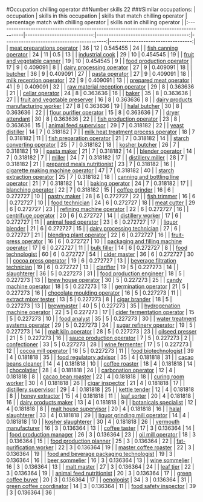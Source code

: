 #Occupation chilling operator
##Number skills 22
###Similar occupations:
| occupation                                                                              |   skills in this occupation |   skills that match chilling operator |   percentage match with chilling operator |   skills not in chilling operator |
|:----------------------------------------------------------------------------------------|----------------------------:|--------------------------------------:|------------------------------------------:|----------------------------------:|
| [meat preparations operator](meat_preparations_operator.md)                             |                          36 |                                    12 |                                  0.545455 |                                24 |
| [fish canning operator](fish_canning_operator.md)                                       |                          24 |                                    11 |                                  0.5      |                                13 |
| [industrial cook](industrial_cook.md)                                                   |                          29 |                                    10 |                                  0.454545 |                                19 |
| [fruit and vegetable canner](fruit_and_vegetable_canner.md)                             |                          19 |                                    10 |                                  0.454545 |                                 9 |
| [food production operator](food_production_operator.md)                                 |                          17 |                                     9 |                                  0.409091 |                                 8 |
| [dairy processing operator](dairy_processing_operator.md)                               |                          27 |                                     9 |                                  0.409091 |                                18 |
| [butcher](butcher.md)                                                                   |                          36 |                                     9 |                                  0.409091 |                                27 |
| [pasta operator](pasta_operator.md)                                                     |                          27 |                                     9 |                                  0.409091 |                                18 |
| [milk reception operator](milk_reception_operator.md)                                   |                          22 |                                     9 |                                  0.409091 |                                13 |
| [prepared meat operator](prepared_meat_operator.md)                                     |                          41 |                                     9 |                                  0.409091 |                                32 |
| [raw material reception operator](raw_material_reception_operator.md)                   |                          29 |                                     8 |                                  0.363636 |                                21 |
| [cellar operator](cellar_operator.md)                                                   |                          24 |                                     8 |                                  0.363636 |                                16 |
| [baker](baker.md)                                                                       |                          35 |                                     8 |                                  0.363636 |                                27 |
| [fruit and vegetable preserver](fruit_and_vegetable_preserver.md)                       |                          16 |                                     8 |                                  0.363636 |                                 8 |
| [dairy products manufacturing worker](dairy_products_manufacturing_worker.md)           |                          27 |                                     8 |                                  0.363636 |                                19 |
| [halal butcher](halal_butcher.md)                                                       |                          30 |                                     8 |                                  0.363636 |                                22 |
| [flour purifier operator](flour_purifier_operator.md)                                   |                          15 |                                     8 |                                  0.363636 |                                 7 |
| [dryer attendant](dryer_attendant.md)                                                   |                          30 |                                     8 |                                  0.363636 |                                22 |
| [fish production operator](fish_production_operator.md)                                 |                          23 |                                     8 |                                  0.363636 |                                15 |
| [animal feed supervisor](animal_feed_supervisor.md)                                     |                          29 |                                     7 |                                  0.318182 |                                22 |
| [yeast distiller](yeast_distiller.md)                                                   |                          14 |                                     7 |                                  0.318182 |                                 7 |
| [milk heat treatment process operator](milk_heat_treatment_process_operator.md)         |                          18 |                                     7 |                                  0.318182 |                                11 |
| [fish preparation operator](fish_preparation_operator.md)                               |                          21 |                                     7 |                                  0.318182 |                                14 |
| [starch converting operator](starch_converting_operator.md)                             |                          25 |                                     7 |                                  0.318182 |                                18 |
| [kosher butcher](kosher_butcher.md)                                                     |                          26 |                                     7 |                                  0.318182 |                                19 |
| [pasta maker](pasta_maker.md)                                                           |                          21 |                                     7 |                                  0.318182 |                                14 |
| [blender operator](blender_operator.md)                                                 |                          14 |                                     7 |                                  0.318182 |                                 7 |
| [miller](miller.md)                                                                     |                          24 |                                     7 |                                  0.318182 |                                17 |
| [distillery miller](distillery_miller.md)                                               |                          28 |                                     7 |                                  0.318182 |                                21 |
| [prepared meals nutritionist](prepared_meals_nutritionist.md)                           |                          23 |                                     7 |                                  0.318182 |                                16 |
| [cigarette making machine operator](cigarette_making_machine_operator.md)               |                          47 |                                     7 |                                  0.318182 |                                40 |
| [starch extraction operator](starch_extraction_operator.md)                             |                          25 |                                     7 |                                  0.318182 |                                18 |
| [canning and bottling line operator](canning_and_bottling_line_operator.md)             |                          21 |                                     7 |                                  0.318182 |                                14 |
| [baking operator](baking_operator.md)                                                   |                          24 |                                     7 |                                  0.318182 |                                17 |
| [blanching operator](blanching_operator.md)                                             |                          22 |                                     7 |                                  0.318182 |                                15 |
| [coffee grinder](coffee_grinder.md)                                                     |                          16 |                                     6 |                                  0.272727 |                                10 |
| [pastry maker](pastry_maker.md)                                                         |                          28 |                                     6 |                                  0.272727 |                                22 |
| [fish trimmer](fish_trimmer.md)                                                         |                          16 |                                     6 |                                  0.272727 |                                10 |
| [food technician](food_technician.md)                                                   |                          24 |                                     6 |                                  0.272727 |                                18 |
| [meat cutter](meat_cutter.md)                                                           |                          29 |                                     6 |                                  0.272727 |                                23 |
| [refining machine operator](refining_machine_operator.md)                               |                          22 |                                     6 |                                  0.272727 |                                16 |
| [centrifuge operator](centrifuge_operator.md)                                           |                          20 |                                     6 |                                  0.272727 |                                14 |
| [distillery worker](distillery_worker.md)                                               |                          17 |                                     6 |                                  0.272727 |                                11 |
| [animal feed operator](animal_feed_operator.md)                                         |                          23 |                                     6 |                                  0.272727 |                                17 |
| [liquor blender](liquor_blender.md)                                                     |                          21 |                                     6 |                                  0.272727 |                                15 |
| [dairy processing technician](dairy_processing_technician.md)                           |                          27 |                                     6 |                                  0.272727 |                                21 |
| [blending plant operator](blending_plant_operator.md)                                   |                          22 |                                     6 |                                  0.272727 |                                16 |
| [fruit-press operator](fruit-press_operator.md)                                         |                          16 |                                     6 |                                  0.272727 |                                10 |
| [packaging and filling machine operator](packaging_and_filling_machine_operator.md)     |                          17 |                                     6 |                                  0.272727 |                                11 |
| [bulk filler](bulk_filler.md)                                                           |                          14 |                                     6 |                                  0.272727 |                                 8 |
| [food technologist](food_technologist.md)                                               |                          60 |                                     6 |                                  0.272727 |                                54 |
| [cider master](cider_master.md)                                                         |                          36 |                                     6 |                                  0.272727 |                                30 |
| [cocoa press operator](cocoa_press_operator.md)                                         |                          19 |                                     6 |                                  0.272727 |                                13 |
| [beverage filtration technician](beverage_filtration_technician.md)                     |                          19 |                                     6 |                                  0.272727 |                                13 |
| [clarifier](clarifier.md)                                                               |                          19 |                                     5 |                                  0.227273 |                                14 |
| [slaughterer](slaughterer.md)                                                           |                          36 |                                     5 |                                  0.227273 |                                31 |
| [food production engineer](food_production_engineer.md)                                 |                          18 |                                     5 |                                  0.227273 |                                13 |
| [brew house operator](brew_house_operator.md)                                           |                          30 |                                     5 |                                  0.227273 |                                25 |
| [candy machine operator](candy_machine_operator.md)                                     |                          18 |                                     5 |                                  0.227273 |                                13 |
| [germination operator](germination_operator.md)                                         |                          21 |                                     5 |                                  0.227273 |                                16 |
| [chocolate moulding operator](chocolate_moulding_operator.md)                           |                          16 |                                     5 |                                  0.227273 |                                11 |
| [extract mixer tester](extract_mixer_tester.md)                                         |                          13 |                                     5 |                                  0.227273 |                                 8 |
| [cigar brander](cigar_brander.md)                                                       |                          18 |                                     5 |                                  0.227273 |                                13 |
| [brewmaster](brewmaster.md)                                                             |                          40 |                                     5 |                                  0.227273 |                                35 |
| [hydrogenation machine operator](hydrogenation_machine_operator.md)                     |                          22 |                                     5 |                                  0.227273 |                                17 |
| [cider fermentation operator](cider_fermentation_operator.md)                           |                          15 |                                     5 |                                  0.227273 |                                10 |
| [food analyst](food_analyst.md)                                                         |                          35 |                                     5 |                                  0.227273 |                                30 |
| [water treatment systems operator](water_treatment_systems_operator.md)                 |                          29 |                                     5 |                                  0.227273 |                                24 |
| [sugar refinery operator](sugar_refinery_operator.md)                                   |                          19 |                                     5 |                                  0.227273 |                                14 |
| [malt kiln operator](malt_kiln_operator.md)                                             |                          28 |                                     5 |                                  0.227273 |                                23 |
| [oilseed presser](oilseed_presser.md)                                                   |                          21 |                                     5 |                                  0.227273 |                                16 |
| [sauce production operator](sauce_production_operator.md)                               |                           7 |                                     5 |                                  0.227273 |                                 2 |
| [confectioner](confectioner.md)                                                         |                          33 |                                     5 |                                  0.227273 |                                28 |
| [wine fermenter](wine_fermenter.md)                                                     |                          17 |                                     5 |                                  0.227273 |                                12 |
| [cocoa mill operator](cocoa_mill_operator.md)                                           |                          16 |                                     5 |                                  0.227273 |                                11 |
| [food biotechnologist](food_biotechnologist.md)                                         |                          39 |                                     4 |                                  0.181818 |                                35 |
| [food regulatory advisor](food_regulatory_advisor.md)                                   |                          35 |                                     4 |                                  0.181818 |                                31 |
| [cacao beans cleaner](cacao_beans_cleaner.md)                                           |                          14 |                                     4 |                                  0.181818 |                                10 |
| [coffee roaster](coffee_roaster.md)                                                     |                          18 |                                     4 |                                  0.181818 |                                14 |
| [chocolatier](chocolatier.md)                                                           |                          28 |                                     4 |                                  0.181818 |                                24 |
| [carbonation operator](carbonation_operator.md)                                         |                          12 |                                     4 |                                  0.181818 |                                 8 |
| [cacao bean roaster](cacao_bean_roaster.md)                                             |                          22 |                                     4 |                                  0.181818 |                                18 |
| [curing room worker](curing_room_worker.md)                                             |                          30 |                                     4 |                                  0.181818 |                                26 |
| [cigar inspector](cigar_inspector.md)                                                   |                          21 |                                     4 |                                  0.181818 |                                17 |
| [distillery supervisor](distillery_supervisor.md)                                       |                          29 |                                     4 |                                  0.181818 |                                25 |
| [kettle tender](kettle_tender.md)                                                       |                          12 |                                     4 |                                  0.181818 |                                 8 |
| [honey extractor](honey_extractor.md)                                                   |                          15 |                                     4 |                                  0.181818 |                                11 |
| [leaf sorter](leaf_sorter.md)                                                           |                          20 |                                     4 |                                  0.181818 |                                16 |
| [dairy products maker](dairy_products_maker.md)                                         |                          13 |                                     4 |                                  0.181818 |                                 9 |
| [botanicals specialist](botanicals_specialist.md)                                       |                          12 |                                     4 |                                  0.181818 |                                 8 |
| [malt house supervisor](malt_house_supervisor.md)                                       |                          20 |                                     4 |                                  0.181818 |                                16 |
| [halal slaughterer](halal_slaughterer.md)                                               |                          33 |                                     4 |                                  0.181818 |                                29 |
| [liquor grinding mill operator](liquor_grinding_mill_operator.md)                       |                          14 |                                     4 |                                  0.181818 |                                10 |
| [kosher slaughterer](kosher_slaughterer.md)                                             |                          30 |                                     4 |                                  0.181818 |                                26 |
| [vermouth manufacturer](vermouth_manufacturer.md)                                       |                          16 |                                     3 |                                  0.136364 |                                13 |
| [coffee taster](coffee_taster.md)                                                       |                          17 |                                     3 |                                  0.136364 |                                14 |
| [food production manager](food_production_manager.md)                                   |                          26 |                                     3 |                                  0.136364 |                                23 |
| [oil mill operator](oil_mill_operator.md)                                               |                          18 |                                     3 |                                  0.136364 |                                15 |
| [food production planner](food_production_planner.md)                                   |                          25 |                                     3 |                                  0.136364 |                                22 |
| [fat-purification worker](fat-purification_worker.md)                                   |                          22 |                                     3 |                                  0.136364 |                                19 |
| [master coffee roaster](master_coffee_roaster.md)                                       |                          22 |                                     3 |                                  0.136364 |                                19 |
| [food and beverage packaging technologist](food_and_beverage_packaging_technologist.md) |                          19 |                                     3 |                                  0.136364 |                                16 |
| [beer sommelier](beer_sommelier.md)                                                     |                          16 |                                     3 |                                  0.136364 |                                13 |
| [wine sommelier](wine_sommelier.md)                                                     |                          16 |                                     3 |                                  0.136364 |                                13 |
| [malt master](malt_master.md)                                                           |                          27 |                                     3 |                                  0.136364 |                                24 |
| [leaf tier](leaf_tier.md)                                                               |                          22 |                                     3 |                                  0.136364 |                                19 |
| [animal feed nutritionist](animal_feed_nutritionist.md)                                 |                          20 |                                     3 |                                  0.136364 |                                17 |
| [green coffee buyer](green_coffee_buyer.md)                                             |                          20 |                                     3 |                                  0.136364 |                                17 |
| [oenologist](oenologist.md)                                                             |                          34 |                                     3 |                                  0.136364 |                                31 |
| [green coffee coordinator](green coffee coordinator.md)                                 |                          14 |                                     3 |                                  0.136364 |                                11 |
| [food safety inspector](food_safety_inspector.md)                                       |                          39 |                                     3 |                                  0.136364 |                                36 |
